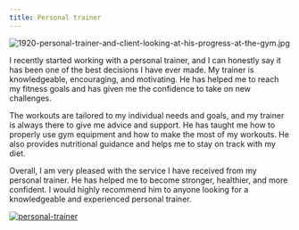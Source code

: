 ```yaml
---
title: Personal trainer
---
```


![1920-personal-trainer-and-client-looking-at-his-progress-at-the-gym.jpg](/1920-personal-trainer-and-client-looking-at-his-progress-at-the-gym.jpg)

I recently started working with a personal trainer, and I can honestly say it has been one of the best decisions I have ever made. My trainer is knowledgeable, encouraging, and motivating. He has helped me to reach my fitness goals and has given me the confidence to take on new challenges. 

The workouts are tailored to my individual needs and goals, and my trainer is always there to give me advice and support. He has taught me how to properly use gym equipment and how to make the most of my workouts. He also provides nutritional guidance and helps me to stay on track with my diet. 

Overall, I am very pleased with the service I have received from my personal trainer. He has helped me to become stronger, healthier, and more confident. I would highly recommend him to anyone looking for a knowledgeable and experienced personal trainer.

[![personal-trainer](<https://dabuttonfactory.com/button.png?t=CHECK+SERVICE&f=Noto+Sans-Bold&ts=26&tc=fff&hp=45&vp=20&c=11&bgt=unicolored&bgc=4bd42f>)](<https://www.bark.com/?a_aid=5d2d0e83cdc3>)